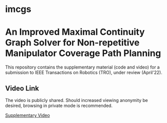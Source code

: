 # imcgs

# An Improved Maximal Continuity Graph Solver for Non-repetitive Manipulator Coverage Path Planning

This repository contains the supplementary material (code and video) for a submission to IEEE Transactions on Robotics (TRO),  under review (April'22). 

## Video Link

The video is publicly shared. Should increased viewing anonymity be desired, browsing in private mode is recommended.

[Supplementary Video](https://drive.google.com/file/d/1uWsoYGXCRbfUIsT9cjHgQ1wNul5YP6nD/view?usp=sharing)
